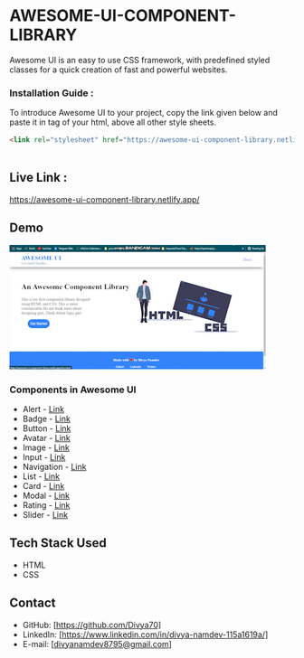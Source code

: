 # AWESOME-UI-COMPONENT-LIBRARY
Awesome UI is an easy to use CSS framework, with predefined styled classes for a quick creation of fast and powerful websites.

### Installation Guide :
To introduce Awesome UI to your project, copy the link given below and paste it in <head> tag of your html, above all other style sheets.
 
 ```html
 <link rel="stylesheet" href="https://awesome-ui-component-library.netlify.app/components.css"> 
                     
```
 
 ## Live Link :
 https://awesome-ui-component-library.netlify.app/
 
 ## Demo
![](/images/cl-preview.gif)
 
 ### Components in Awesome UI

 * Alert - [Link](https://awesome-ui-component-library.netlify.app/pages/alert/alert)
 * Badge - [Link](https://awesome-ui-component-library.netlify.app/pages/badge/badge)
 * Button - [Link](https://awesome-ui-component-library.netlify.app/pages/button/button)
 * Avatar - [Link](https://awesome-ui-component-library.netlify.app/pages/avatar/avatar)
 * Image - [Link](https://awesome-ui-component-library.netlify.app/pages/image/image)
 * Input - [Link](https://awesome-ui-component-library.netlify.app/pages/input/input)
 * Navigation - [Link](https://awesome-ui-component-library.netlify.app/pages/navigation/navigation)
 * List - [Link](https://awesome-ui-component-library.netlify.app/pages/list/list)
 * Card - [Link](https://awesome-ui-component-library.netlify.app/pages/card/card)
 * Modal - [Link](https://awesome-ui-component-library.netlify.app/pages/modal/modal)
 * Rating - [Link](https://awesome-ui-component-library.netlify.app/pages/rating/rating)
 * Slider - [Link](https://awesome-ui-component-library.netlify.app/pages/slider/slider)
 
 
 ## Tech Stack Used
 - HTML 
 - CSS
 
 ## Contact 
 - GitHub: [https://github.com/Divya70]
- LinkedIn: [https://www.linkedin.com/in/divya-namdev-115a1619a/]
- E-mail: [divyanamdev8795@gmail.com]
 
 
